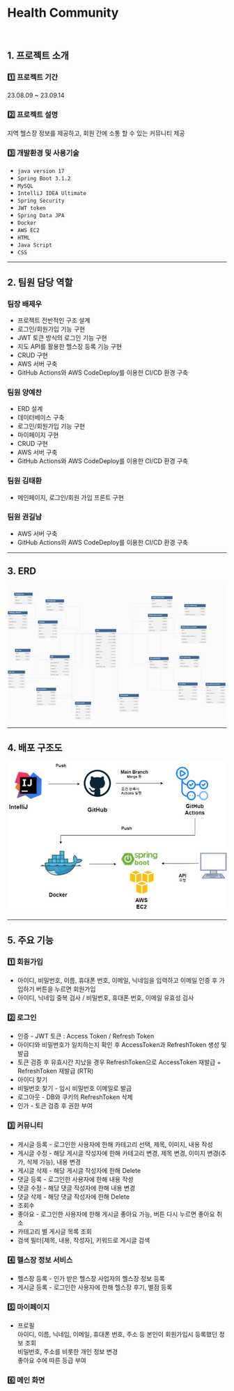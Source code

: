 # Health Community

<br>

## 1. 프로젝트 소개

### 1️⃣ 프로젝트 기간
23.08.09 ~ 23.09.14

### 2️⃣ 프로젝트 설명
지역 헬스장 정보를 제공하고, 회원 간에 소통 할 수 있는 커뮤니티 제공

### 3️⃣ 개발환경 및 사용기술
- `java version 17`
- `Spring Boot 3.1.2`
- `MySQL`
- `IntelliJ IDEA Ultimate`
- `Spring Security`
- `JWT token`
- `Spring Data JPA`
- `Docker`
- `AWS EC2`
- `HTML`
- `Java Script`
- `CSS`


---

## 2. 팀원 담당 역할
### 팀장 배제우
- 프로젝트 전반적인 구조 설계
- 로그인/회원가입 기능 구현
- JWT 토큰 방식의 로그인 기능 구현
- 지도 API를 활용한 헬스장 등록 기능 구현
- CRUD 구현
- AWS 서버 구축
- GitHub Actions와 AWS CodeDeploy를 이용한 CI/CD 환경 구축

### 팀원 양예찬
- ERD 설계
- 데이터베이스 구축
- 로그인/회원가입 기능 구현
- 마이페이지 구현
- CRUD 구현
- AWS 서버 구축
- GitHub Actions와 AWS CodeDeploy를 이용한 CI/CD 환경 구축

### 팀원 김태환
- 메인페이지, 로그인/회원 가입 프론트 구현

### 팀원 권길남
- AWS 서버 구축
- GitHub Actions와 AWS CodeDeploy를 이용한 CI/CD 환경 구축


---

## 3. ERD
![erd.png](Team18Project/README/erd.png)

---

## 4. 배포 구조도
![img.png](Team18Project/README/img.png)

---

## 5. 주요 기능
### 1️⃣ 회원가입
- 아이디, 비밀번호, 이름, 휴대폰 번호, 이메일, 닉네임을 입력하고 이메일 인증 후 가입하기 버튼을 누르면 회원가입
- 아이디, 닉네임 중복 검사 / 비밀번호, 휴대폰 번호, 이메일 유효성 검사

### 2️⃣ 로그인
- 인증 - JWT 토큰 : Access Token / Refresh Token
- 아이디와 비밀번호가 일치하는지 확인 후 AccessToken과 RefreshToken 생성 및 발급
- 토큰 검증 후 유효시간 지났을 경우 RefreshToken으로 AccessToken 재발급 + RefreshToken 재발급 (RTR)
- 아이디 찾기
- 비밀번호 찾기 - 임시 비밀번호 이메일로 발급
- 로그아웃 - DB와 쿠키의 RefreshToken 삭제
- 인가 - 토큰 검증 후 권한 부여

### 3️⃣ 커뮤니티
- 게시글 등록 - 로그인한 사용자에 한해 카테고리 선택, 제목, 이미지, 내용 작성
- 게시글 수정 - 해당 게시글 작성자에 한해 카테고리 변경, 제목 변경, 이미지 변경(추가, 삭제 가능), 내용 변경
- 게시글 삭제 - 해당 게시글 작성자에 한해 Delete
- 댓글 등록 - 로그인한 사용자에 한해 내용 작성
- 댓글 수정 - 해당 댓글 작성자에 한해 내용 변경
- 댓글 삭제 - 해당 댓글 작성자에 한해 Delete
- 조회수
- 좋아요 - 로그인한 사용자에 한해 게시글 좋아요 가능, 버튼 다시 누르면 좋아요 취소
- 카테고리 별 게시글 목록 조회
- 검색 필터[제목, 내용, 작성자], 키워드로 게시글 검색

### 4️⃣ 헬스장 정보 서비스
- 헬스장 등록 - 인가 받은 헬스장 사업자의 헬스장 정보 등록
- 게시글 등록 - 로그인한 사용자에 한해 헬스장 후기, 별점 등록

### 5️⃣ 마이페이지
- 프로필
  <br> 아이디, 이름, 닉네임, 이메일, 휴대폰 번호, 주소 등 본인이 회원가입시 등록했던 정보 조회
  <br> 비밀번호, 주소를 비롯한 개인 정보 변경
  <br> 좋아요 수에 따른 등급 부여

### 6️⃣ 메인 화면
